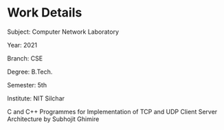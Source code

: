 # Work Details

Subject: Computer Network Laboratory

Year: 2021

Branch: CSE

Degree: B.Tech.

Semester: 5th

Institute: NIT Silchar

C and C++ Programmes for Implementation of TCP and UDP Client Server Architecture by Subhojit Ghimire
